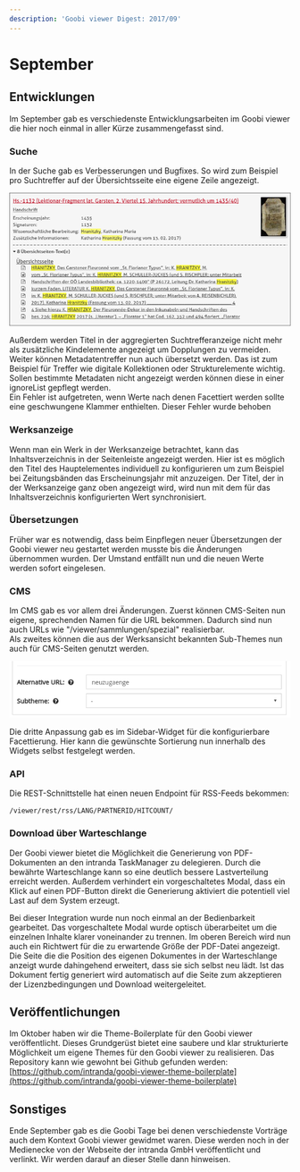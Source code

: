 ```yaml
---
description: 'Goobi viewer Digest: 2017/09'
---
```


# September

## Entwicklungen

Im September gab es verschiedenste Entwicklungsarbeiten im Goobi viewer die hier noch einmal in aller Kürze zusammengefasst sind.

### Suche

In der Suche gab es Verbesserungen und Bugfixes. So wird zum Beispiel pro Suchtreffer auf der Übersichtsseite eine eigene Zeile angezeigt.

![Suchtreffer auf der &#xDC;bersichtsseite](../../.gitbook/assets/2017-09-treffer-auf-uebersichtsseite.png)

Außerdem werden Titel in der aggregierten Suchtrefferanzeige nicht mehr als zusätzliche Kindelemente angezeigt um Dopplungen zu vermeiden.  
Weiter können Metadatentreffer nun auch übersetzt werden. Das ist zum Beispiel für Treffer wie digitale Kollektionen oder Strukturelemente wichtig. Sollen bestimmte Metadaten nicht angezeigt werden können diese in einer ignoreList gepflegt werden.  
Ein Fehler ist aufgetreten, wenn Werte nach denen Facettiert werden sollte eine geschwungene Klammer enthielten. Dieser Fehler wurde behoben

### Werksanzeige

Wenn man ein Werk in der Werksanzeige betrachtet, kann das Inhaltsverzeichnis in der Seitenleiste angezeigt werden. Hier ist es möglich den Titel des Hauptelementes individuell zu konfigurieren um zum Beispiel bei Zeitungsbänden das Erscheinungsjahr mit anzuzeigen. Der Titel, der in der Werksanzeige ganz oben angezeigt wird, wird nun mit dem für das Inhaltsverzeichnis konfigurierten Wert synchronisiert.

### Übersetzungen

Früher war es notwendig, dass beim Einpflegen neuer Übersetzungen der Goobi viewer neu gestartet werden musste bis die Änderungen übernommen wurden. Der Umstand entfällt nun und die neuen Werte werden sofort eingelesen.

### CMS

Im CMS gab es vor allem drei Änderungen. Zuerst können CMS-Seiten nun eigene, sprechenden Namen für die URL bekommen. Dadurch sind nun auch URLs wie "/viewer/sammlungen/spezial" realisierbar.  
Als zweites können die aus der Werksansicht bekannten Sub-Themes nun auch für CMS-Seiten genutzt werden.

![Sprechende URLs und Subthemes f&#xFC;r CMS Seiten ](../../.gitbook/assets/bildschirmfoto-von-2018-06-07-17-04-42.png)

Die dritte Anpassung gab es im Sidebar-Widget für die konfigurierbare Facettierung. Hier kann die gewünschte Sortierung nun innerhalb des Widgets selbst festgelegt werden.

### API

Die REST-Schnittstelle hat einen neuen Endpoint für RSS-Feeds bekommen:

```text
/viewer/rest/rss/LANG/PARTNERID/HITCOUNT/
```

### Download über Warteschlange

Der Goobi viewer bietet die Möglichkeit die Generierung von PDF-Dokumenten an den intranda TaskManager zu delegieren. Durch die bewährte Warteschlange kann so eine deutlich bessere Lastverteilung erreicht werden. Außerdem verhindert ein vorgeschaltetes Modal, dass ein Klick auf einen PDF-Button direkt die Generierung aktiviert die potentiell viel Last auf dem System erzeugt.

Bei dieser Integration wurde nun noch einmal an der Bedienbarkeit gearbeitet. Das vorgeschaltete Modal wurde optisch überarbeitet um die einzelnen Inhalte klarer voneinander zu trennen. Im oberen Bereich wird nun auch ein Richtwert für die zu erwartende Größe der PDF-Datei angezeigt. Die Seite die die Position des eigenen Dokumentes in der Warteschlange anzeigt wurde dahingehend erweitert, dass sie sich selbst neu lädt. Ist das Dokument fertig generiert wird automatisch auf die Seite zum akzeptieren der Lizenzbedingungen und Download weitergeleitet.

## Veröffentlichungen

Im Oktober haben wir die Theme-Boilerplate für den Goobi viewer veröffentlicht. Dieses Grundgerüst bietet eine saubere und klar strukturierte Möglichkeit um eigene Themes für den Goobi viewer zu realisieren. Das Repository kann wie gewohnt bei Github gefunden werden:  
[https://github.com/intranda/goobi-viewer-theme-boilerplate](https://github.com/intranda/goobi-viewer-theme-boilerplate)

## Sonstiges

Ende September gab es die Goobi Tage bei denen verschiedenste Vorträge auch dem Kontext Goobi viewer gewidmet waren. Diese werden noch in der Medienecke von der Webseite der intranda GmbH veröffentlicht und verlinkt. Wir werden darauf an dieser Stelle dann hinweisen.

